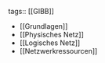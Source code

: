tags:: [[GIBB]]

- [[Grundlagen]]
- [[Physisches Netz]]
- [[Logisches Netz]]
- [[Netzwerkressourcen]]